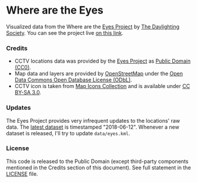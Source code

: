 # Where are the Eyes
Visualized data from the Where are the [Eyes Project](https://eyes.daylightingsociety.org/) by [The Daylighting Society](https://daylightingsociety.org/). You can see the project live [on this link](https://paszternak.me/eyes/).

### Credits

- CCTV locations data was provided by the [Eyes Project](https://eyes.daylightingsociety.org/rawdata) as [Public Domain (CC0)](https://creativecommons.org/publicdomain/zero/1.0/).
- Map data and layers are provided by [OpenStreetMap](https://www.openstreetmap.org/) under the [Open Data Commons Open Database License (ODbL)](https://opendatacommons.org/licenses/odbl/).
- CCTV icon is taken from [Map Icons Collection](https://mapicons.mapsmarker.com/) and is available under [CC BY-SA 3.0](http://creativecommons.org/licenses/by-sa/3.0/).

### Updates

The Eyes Project provides very infrequent updates to the locations' raw data. The [latest dataset](https://eyes.daylightingsociety.org/rawdata) is timestamped "2018-06-12". Whenever a new dataset is released, I'll try to update `data/eyes.kml`.

### License

This code is released to the Public Domain (except third-party components mentioned in the Credits section of this document). See full statement in the [LICENSE](LICENSE) file.
